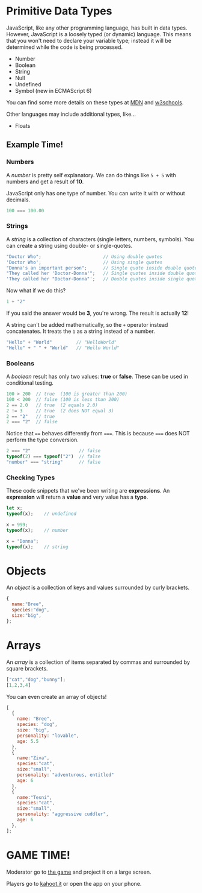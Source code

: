 # Primitive Data Types

JavaScript, like any other programming language, has built in data types. However, JavaScript is a loosely typed (or dynamic) language. This means that you won't need to declare your variable type; instead it will be determined while the code is being processed.

* Number
* Boolean
* String
* Null
* Undefined
* Symbol (new in ECMAScript 6)

You can find some more details on these types at [MDN](https://developer.mozilla.org/en-US/docs/Web/JavaScript/Data_structures) and [w3schools](https://www.w3schools.com/js/js_datatypes.asp).

Other languages may include additional types, like...

* Floats

## Example Time!

### Numbers

A *number* is pretty self explanatory. We can do things like `5 + 5` with numbers and get a result of **10**.

JavaScript only has one type of number. You can write it with or without decimals.

```javascript
100 === 100.00
```

### Strings

A *string* is a collection of characters (single letters, numbers, symbols). You can create a string using double- or single-quotes.

```javascript
"Doctor Who";                       // Using double quotes
'Doctor Who';                       // Using single quotes
"Donna's an important person";      // Single quote inside double quotes
"They called her 'Doctor-Donna'";   // Single quotes inside double quotes
'They called her "Doctor-Donna"';   // Double quotes inside single quotes
```

Now what if we do this?

```javascript
1 + "2"
```

If you said the answer would be **3**, you're wrong. The result is actually **12**!

A string can't be added mathematically, so the `+` operator instead concatenates. It treats the `1` as a string instead of a number.

```javascript
"Hello" + "World"         // "HelloWorld"
"Hello" + " " + "World"   // "Hello World"
```

### Booleans

A *boolean* result has only two values: **true** or **false**. These can be used in conditional testing.

```javascript
100 > 200  // true  (100 is greater than 200)
100 < 200  // false (100 is less than 200)
2 == 2.0   // true  (2 equals 2.0)
2 != 3     // true  (2 does NOT equal 3)
2 == "2"   // true
2 === "2"  // false
```

Notice that `==` behaves differently from `===`. This is because `===` does NOT perform the type conversion.

```javascript
2 === "2"                  // false
typeof(2) === typeof("2")  // false
"number" === "string"      // false
```

### Checking Types

These code snippets that we've been writing are **expressions**. An **expression** will return a **value** and very value has a **type**.

```javascript
let x;
typeof(x);    // undefined

x = 999;
typeof(x);    // number

x = "Donna";
typeof(x);    // string
```

# Objects

An *object* is a collection of keys and values surrounded by curly brackets.

```javascript
{
  name:"Bree",
  species:"dog",
  size:"big",
};
```

# Arrays

An *array* is a collection of items separated by commas and surrounded by square brackets.

```javascript
["cat","dog","bunny"];
[1,2,3,4]
```

You can even create an array of objects!

```javascript
[
  {
    name: "Bree",
    species: "dog",
    size: "big",
    personality: "lovable",
    age: 5.5
  },
  {
    name:"Ziva",
    species:"cat",
    size:"small",
    personality: "adventurous, entitled"
    age: 6
  },
  {
    name:"Tesni",
    species:"cat",
    size:"small",
    personality: "aggressive cuddler",
    age: 6
  },
];
```

# GAME TIME!

Moderator go to [the game](https://play.kahoot.it/#/k/1f4c54c0-0e7e-4bda-90a6-1ab96b0d9a54) and project it on a large screen.

Players go to [kahoot.it](https://kahoot.it/) or open the app on your phone.
